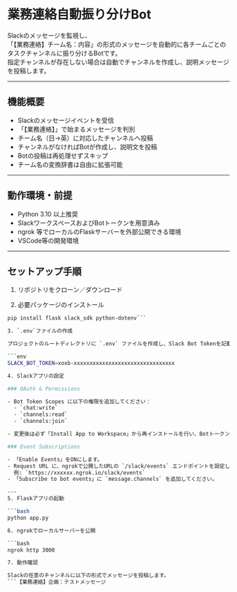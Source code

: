 # 業務連絡自動振り分けBot

Slackのメッセージを監視し、  
「【業務連絡】チーム名：内容」の形式のメッセージを自動的に各チームごとのタスクチャンネルに振り分けるBotです。  
指定チャンネルが存在しない場合は自動でチャンネルを作成し、説明メッセージを投稿します。

---

## 機能概要

- Slackのメッセージイベントを受信
- 「【業務連絡】」で始まるメッセージを判別
- チーム名（日→英）に対応したチャンネルへ投稿
- チャンネルがなければBotが作成し、説明文を投稿
- Botの投稿は再処理せずスキップ
- チーム名の変換辞書は自由に拡張可能

---

## 動作環境・前提

- Python 3.10 以上推奨
- SlackワークスペースおよびBotトークンを用意済み
- ngrok 等でローカルのFlaskサーバーを外部公開できる環境
- VSCode等の開発環境

---

## セットアップ手順

1. リポジトリをクローン／ダウンロード

2. 必要パッケージのインストール

```bash
pip install flask slack_sdk python-dotenv```

3. `.env`ファイルの作成

プロジェクトのルートディレクトリに `.env` ファイルを作成し、Slack Bot Tokenを記載します。

```env
SLACK_BOT_TOKEN=xoxb-xxxxxxxxxxxxxxxxxxxxxxxxxxxxxxxx

4. Slackアプリの設定

### OAuth & Permissions

- Bot Token Scopes に以下の権限を追加してください：
  - `chat:write`
  - `channels:read`
  - `channels:join`

- 変更後は必ず「Install App to Workspace」から再インストールを行い、Botトークンを有効化してください。

### Event Subscriptions

- 「Enable Events」をONにします。
- Request URL に、ngrokで公開したURLの `/slack/events` エンドポイントを設定します。  
  例: `https://xxxxxx.ngrok.io/slack/events`
- 「Subscribe to bot events」に `message.channels` を追加してください。

---
5. Flaskアプリの起動

```bash
python app.py

6. ngrokでローカルサーバーを公開

```bash
ngrok http 3000

7. 動作確認

Slackの任意のチャンネルに以下の形式でメッセージを投稿します。
```【業務連絡】企画：テストメッセージ
